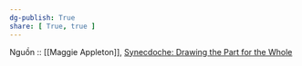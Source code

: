 ```yaml
---
dg-publish: True
share: [ True, true ]
---
```

Nguồn :: [[Maggie Appleton]], [Synecdoche: Drawing the Part for the Whole](https://maggieappleton.com/synecdoche)
